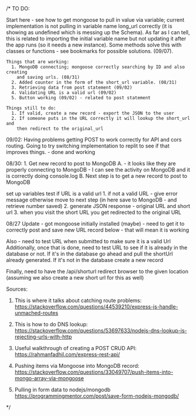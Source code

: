 /*
TO DO:

Start here - see how to get mongoose to pull in value via variable;  current implementation is not pulling in variable name long_url correctly
(it is showing as undefined which is messing up the Schema).  As far as I can tell, this is related to importing the initial variable name
but not updating it after the app runs (so it needs a new instance).  Some methods solve this with classes or functions - see bookmarks for
possible solutions. (09/07).

    Things that are working:
      1. MongoDB connecting; mongoose correctly searching by ID and also creating
        and saving urls. (08/31)
      2. Added counter in the form of the short_url variable. (08/31)
      3. Retrieving data from post statement (09/02)
      4. Validating URL is a valid url (09/02)
      5. Button working (09/02) - related to post statement

    Things still to do:
      1. If valid, create a new record - export the JSON to the user
      2. If someone puts in the URL correctly it will lookup the short_url and
        then redirect to the original_url



09/02:
    Having problems getting POST to work correctly for API and cors routing.
    Going to try switching implementation to replit to see if that improves
    things. - done and working

08/30:
    1. Get new record to post to MongoDB
        A. - it looks like they are properly connecting to MongoDB - I can see
              the activity on MongoDB and it is correctly doing console.log
        B. Next step is to get a new record to post to MongoDB

  set up variables
  test if URL is a valid url
    1. if not a valid URL - give error message
        otherwise move to next step
        (in here save to MongoDB - and retrieve number saved)
    2. generate JSON response - original URL and short url
    3. when you visit the short URL you get redirected to the original URL

08/27 Update - got mongoose initially installed (maybe) - need to get it to
correctly post and save new URL record below - that will mean it is working

Also - need to test URL when submitted to make sure it is a valid Url
Additionally, once that is done, need to test URL to see if it is already
in the database or not.  If it's in the database go ahead and pull the shortUrl
already generated.  If it's not in the database create a new record

Finally, need to have the /api/shorturl redirect browser to the given location
(assuming we also create a new short url for this as well)

Sources:
1. This is where it talks about catching route problems:
https://stackoverflow.com/questions/44539210/express-js-handle-unmached-routes

2. This is how to do DNS lookup:
https://stackoverflow.com/questions/53697633/nodejs-dns-lookup-is-rejecting-urls-with-http

3. Useful walkthrough of creating a POST CRUD API:
https://rahmanfadhil.com/express-rest-api/

4. Pushing items via Mongoose into MongoDB record:
https://stackoverflow.com/questions/33049707/push-items-into-mongo-array-via-mongoose

5. Pulling in form data to nodejs/mongodb
https://programmingmentor.com/post/save-form-nodejs-mongodb/

*/

